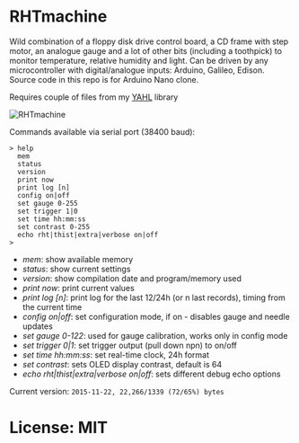 # RHTmachine
Wild combination of a floppy disk drive control board, a CD frame with step motor, an analogue gauge and a lot of other bits (including a toothpick) to monitor temperature, relative humidity and light. Can be driven by any microcontroller with digital/analogue inputs: Arduino, Galileo, Edison. Source code in this repo is for Arduino Nano clone.

Requires couple of files from my [YAHL](https://github.com/achilikin/Galileo/tree/master/YAHL) library

![RHTmachine](https://rawgithub.com/achilikin/RHTmachine/master/files/rht-machine.svg)

Commands available via serial port (38400 baud):

```
> help
  mem
  status
  version
  print now
  print log [n]
  config on|off
  set gauge 0-255
  set trigger 1|0
  set time hh:mm:ss
  set contrast 0-255
  echo rht|thist|extra|verbose on|off
>
```
* _mem_: show available memory
* _status_: show current settings
* _version_: show compilation date and program/memory used
* _print now_: print current values
* _print log [n]_: print log for the last 12/24h (or n last records), timing from the current time
* _config on|off_: set configuration mode, if on - disables gauge and needle updates
* _set gauge 0-122_: used for gauge calibration, works only in config mode
* _set trigger 0|1_: set trigger output (pull down npn) to on/off
* _set time hh:mm:ss_: set real-time clock, 24h format 
* _set contrast_: sets OLED display contrast, default is 64
* _echo rht|thist|extra|verbose on|off_: sets different debug echo options

Current version: ```2015-11-22, 22,266/1339 (72/65%) bytes```

# License: MIT
